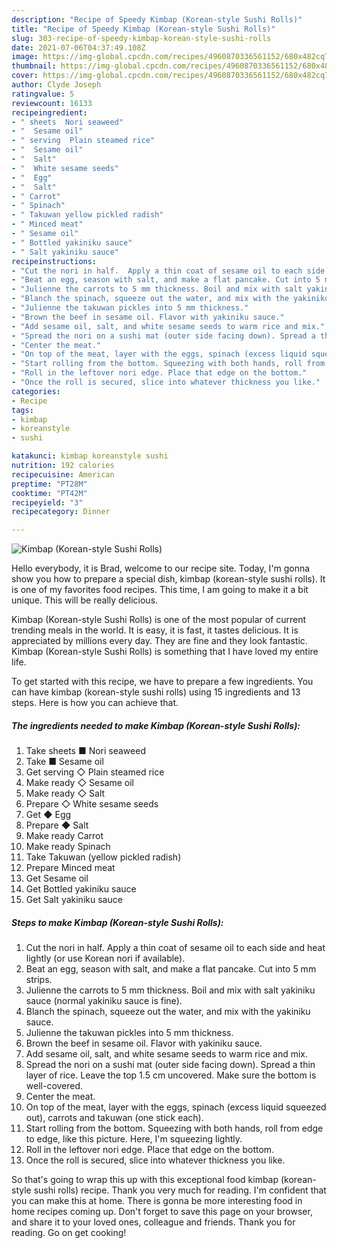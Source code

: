 ```yaml
---
description: "Recipe of Speedy Kimbap (Korean-style Sushi Rolls)"
title: "Recipe of Speedy Kimbap (Korean-style Sushi Rolls)"
slug: 303-recipe-of-speedy-kimbap-korean-style-sushi-rolls
date: 2021-07-06T04:37:49.108Z
image: https://img-global.cpcdn.com/recipes/4960870336561152/680x482cq70/kimbap-korean-style-sushi-rolls-recipe-main-photo.jpg
thumbnail: https://img-global.cpcdn.com/recipes/4960870336561152/680x482cq70/kimbap-korean-style-sushi-rolls-recipe-main-photo.jpg
cover: https://img-global.cpcdn.com/recipes/4960870336561152/680x482cq70/kimbap-korean-style-sushi-rolls-recipe-main-photo.jpg
author: Clyde Joseph
ratingvalue: 5
reviewcount: 16133
recipeingredient:
- " sheets  Nori seaweed"
- "  Sesame oil"
- " serving  Plain steamed rice"
- "  Sesame oil"
- "  Salt"
- "  White sesame seeds"
- "  Egg"
- "  Salt"
- " Carrot"
- " Spinach"
- " Takuwan yellow pickled radish"
- " Minced meat"
- " Sesame oil"
- " Bottled yakiniku sauce"
- " Salt yakiniku sauce"
recipeinstructions:
- "Cut the nori in half.  Apply a thin coat of sesame oil to each side and heat lightly (or use Korean nori if available)."
- "Beat an egg, season with salt, and make a flat pancake. Cut into 5 mm strips."
- "Julienne the carrots to 5 mm thickness. Boil and mix with salt yakiniku sauce (normal yakiniku sauce is fine)."
- "Blanch the spinach, squeeze out the water, and mix with the yakiniku sauce."
- "Julienne the takuwan pickles into 5 mm thickness."
- "Brown the beef in sesame oil. Flavor with yakiniku sauce."
- "Add sesame oil, salt, and white sesame seeds to warm rice and mix."
- "Spread the nori on a sushi mat (outer side facing down). Spread a thin layer of rice. Leave the top 1.5 cm uncovered.   Make sure the bottom is well-covered."
- "Center the meat."
- "On top of the meat, layer with the eggs, spinach (excess liquid squeezed out), carrots and takuwan (one stick each)."
- "Start rolling from the bottom. Squeezing with both hands, roll from edge to edge, like this picture. Here, I&#39;m squeezing lightly."
- "Roll in the leftover nori edge. Place that edge on the bottom."
- "Once the roll is secured, slice into whatever thickness you like."
categories:
- Recipe
tags:
- kimbap
- koreanstyle
- sushi

katakunci: kimbap koreanstyle sushi 
nutrition: 192 calories
recipecuisine: American
preptime: "PT28M"
cooktime: "PT42M"
recipeyield: "3"
recipecategory: Dinner

---
```



![Kimbap (Korean-style Sushi Rolls)](https://img-global.cpcdn.com/recipes/4960870336561152/680x482cq70/kimbap-korean-style-sushi-rolls-recipe-main-photo.jpg)

Hello everybody, it is Brad, welcome to our recipe site. Today, I'm gonna show you how to prepare a special dish, kimbap (korean-style sushi rolls). It is one of my favorites food recipes. This time, I am going to make it a bit unique. This will be really delicious.

Kimbap (Korean-style Sushi Rolls) is one of the most popular of current trending meals in the world. It is easy, it is fast, it tastes delicious. It is appreciated by millions every day. They are fine and they look fantastic. Kimbap (Korean-style Sushi Rolls) is something that I have loved my entire life.




To get started with this recipe, we have to prepare a few ingredients. You can have kimbap (korean-style sushi rolls) using 15 ingredients and 13 steps. Here is how you can achieve that.

<!--inarticleads1-->

##### The ingredients needed to make Kimbap (Korean-style Sushi Rolls):

1. Take  sheets ■ Nori seaweed
1. Take  ■ Sesame oil
1. Get  serving ◇ Plain steamed rice
1. Make ready  ◇ Sesame oil
1. Make ready  ◇ Salt
1. Prepare  ◇ White sesame seeds
1. Get  ◆ Egg
1. Prepare  ◆ Salt
1. Make ready  Carrot
1. Make ready  Spinach
1. Take  Takuwan (yellow pickled radish)
1. Prepare  Minced meat
1. Get  Sesame oil
1. Get  Bottled yakiniku sauce
1. Get  Salt yakiniku sauce




<!--inarticleads2-->

##### Steps to make Kimbap (Korean-style Sushi Rolls):

1. Cut the nori in half.  Apply a thin coat of sesame oil to each side and heat lightly (or use Korean nori if available).
1. Beat an egg, season with salt, and make a flat pancake. Cut into 5 mm strips.
1. Julienne the carrots to 5 mm thickness. Boil and mix with salt yakiniku sauce (normal yakiniku sauce is fine).
1. Blanch the spinach, squeeze out the water, and mix with the yakiniku sauce.
1. Julienne the takuwan pickles into 5 mm thickness.
1. Brown the beef in sesame oil. Flavor with yakiniku sauce.
1. Add sesame oil, salt, and white sesame seeds to warm rice and mix.
1. Spread the nori on a sushi mat (outer side facing down). Spread a thin layer of rice. Leave the top 1.5 cm uncovered.   Make sure the bottom is well-covered.
1. Center the meat.
1. On top of the meat, layer with the eggs, spinach (excess liquid squeezed out), carrots and takuwan (one stick each).
1. Start rolling from the bottom. Squeezing with both hands, roll from edge to edge, like this picture. Here, I&#39;m squeezing lightly.
1. Roll in the leftover nori edge. Place that edge on the bottom.
1. Once the roll is secured, slice into whatever thickness you like.




So that's going to wrap this up with this exceptional food kimbap (korean-style sushi rolls) recipe. Thank you very much for reading. I'm confident that you can make this at home. There is gonna be more interesting food in home recipes coming up. Don't forget to save this page on your browser, and share it to your loved ones, colleague and friends. Thank you for reading. Go on get cooking!
